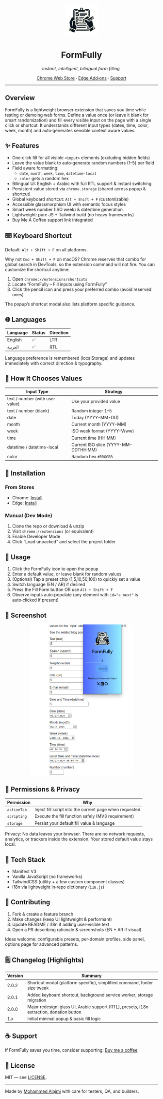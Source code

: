 <div align="center">
	<img src="./icon.png" width="108" alt="FormFully icon" />
	<h1>FormFully</h1>
	<p><em>Instant, intelligent, bilingual form filling.</em></p>
	<a href="https://chromewebstore.google.com/detail/formfully/ojlpggfkjhgadcjdmkgdmpilhmnghlmj" target="_blank">Chrome Web Store</a>
	·
	<a href="https://microsoftedge.microsoft.com/addons/detail/formfully/giahhadiaaljamhigkeggghcadfnofce" target="_blank">Edge Add‑ons</a>
	·
	<a href="https://buymeacoffee.com/devm7mdali" target="_blank">Support</a>
</div>

---

## Overview
FormFully is a lightweight browser extension that saves you time while testing or demoing web forms. Define a value once (or leave it blank for smart randomization) and fill every visible input on the page with a single click or shortcut. It understands different input types (dates, time, color, week, month) and auto‑generates sensible context aware values.

## ✨ Features
- One‑click fill for all visible `<input>` elements (excluding hidden fields)
- Leave the value blank to auto‑generate random numbers (1–5) per field
- Field aware formatting:
	- `date`, `month`, `week`, `time`, `datetime-local`
	- `color` gets a random hex
- Bilingual UI: English + Arabic with full RTL support & instant switching
- Persistent value stored via `chrome.storage` (shared across popup & shortcut)
- Global keyboard shortcut: `Alt + Shift + F` (customizable)
- Accessible glassmorphism UI with semantic focus styles
- Smart week number (ISO week) & date/time generation
- Lightweight: pure JS + Tailwind build (no heavy frameworks)
- Buy Me A Coffee support link integrated

## ⌨️ Keyboard Shortcut
Default: `Alt + Shift + F` on all platforms.

Why not `Cmd + Shift + F` on macOS? Chrome reserves that combo for global search in DevTools, so the extension command will not fire. You can customize the shortcut anytime:
1. Open `chrome://extensions/shortcuts`
2. Locate “FormFully – Fill inputs using FormFully”
3. Click the pencil icon and press your preferred combo (avoid reserved ones)

The popup’s shortcut modal also lists platform specific guidance.

## 🌐 Languages
| Language | Status | Direction |
|----------|--------|-----------|
| English  | ✅     | LTR       |
| العربية  | ✅     | RTL       |

Language preference is remembered (localStorage) and updates immediately with correct direction & typography.

## 🧠 How It Chooses Values
| Input Type | Strategy |
|------------|----------|
| text / number (with user value) | Use your provided value |
| text / number (blank) | Random integer 1–5 |
| date | Today (YYYY-MM-DD) |
| month | Current month (YYYY-MM) |
| week | ISO week format (YYYY-Www) |
| time | Current time (HH:MM) |
| datetime / datetime-local | Current ISO slice (YYYY-MM-DDTHH:MM) |
| color | Random hex `#RRGGBB` |

## 🚀 Installation
### From Stores
* Chrome: [Install](https://chromewebstore.google.com/detail/formfully/ojlpggfkjhgadcjdmkgdmpilhmnghlmj)
* Edge: [Install](https://microsoftedge.microsoft.com/addons/detail/formfully/giahhadiaaljamhigkeggghcadfnofce)

### Manual (Dev Mode)
1. Clone the repo or download & unzip
2. Visit `chrome://extensions` (or equivalent)
3. Enable Developer Mode
4. Click “Load unpacked” and select the project folder

## 🧪 Usage
1. Click the FormFully icon to open the popup
2. Enter a default value, or leave blank for random values
3. (Optional) Tap a preset chip (1,5,10,50,100) to quickly set a value
4. Switch language (EN / AR) if desired
5. Press the Fill Form button OR use `Alt + Shift + F`
6. Observe inputs auto‑populate (any element with `id="a_next"` is auto‑clicked if present)

## 📸 Screenshot
<div align="center">
	<img src="./assets/sample-run.png" alt="FormFully popup screenshot" width="340" />
</div>

## 🔐 Permissions & Privacy
| Permission | Why |
|------------|-----|
| `activeTab` | Inject fill script into the current page when requested |
| `scripting` | Execute the fill function safely (MV3 requirement) |
| `storage` | Persist your default fill value & language |

Privacy: No data leaves your browser. There are no network requests, analytics, or trackers inside the extension. Your stored default value stays local.

## 🧩 Tech Stack
* Manifest V3
* Vanilla JavaScript (no frameworks)
* TailwindCSS (utility + a few custom component classes)
* i18n via lightweight in‑repo dictionary (`i18.js`)

## 🤝 Contributing
1. Fork & create a feature branch
2. Make changes (keep UI lightweight & performant)
3. Update README / i18n if adding user‑visible text
4. Open a PR describing rationale & screenshots (EN + AR if visual)

Ideas welcome: configurable presets, per‑domain profiles, side panel, options page for advanced patterns.

## 🗒️ Changelog (Highlights)
| Version | Summary |
|---------|---------|
| 2.0.2 | Shortcut modal (platform specific), simplified command, footer size tweak |
| 2.0.1 | Added keyboard shortcut, background service worker, storage migration |
| 2.0.0 | Major redesign: glass UI, Arabic support (RTL), presets, i18n extraction, donation button |
| 1.x   | Initial minimal popup & basic fill logic |

## ☕ Support
If FormFully saves you time, consider supporting: [Buy me a coffee](https://buymeacoffee.com/devm7mdali)

## 📝 License
MIT — see [LICENSE](./LICENSE).

---
Made by [Mohammed Alajmi](https://devm7mdali.github.io) with care for testers, QA, and builders.
